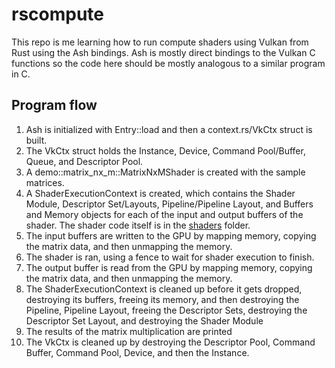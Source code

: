 # rscompute

This repo is me learning how to run compute shaders using Vulkan from Rust using the Ash bindings.
Ash is mostly direct bindings to the Vulkan C functions so the code here should be mostly analogous to a similar program in C.

## Program flow

1. Ash is initialized with Entry::load and then a context.rs/VkCtx struct is built.
2. The VkCtx struct holds the Instance, Device, Command Pool/Buffer, Queue, and Descriptor Pool.
3. A demo::matrix_nx_m::MatrixNxMShader is created with the sample matrices.
4. A ShaderExecutionContext is created, which contains the Shader Module, Descriptor Set/Layouts, Pipeline/Pipeline Layout, and Buffers and Memory objects for each of the input and output buffers of the shader. The shader code itself is in the [shaders](./shaders/) folder.
5. The input buffers are written to the GPU by mapping memory, copying the matrix data, and then unmapping the memory.
6. The shader is ran, using a fence to wait for shader execution to finish.
7. The output buffer is read from the GPU by mapping memory, copying the matrix data, and then unmapping the memory.
8. The ShaderExecutionContext is cleaned up before it gets dropped, destroying its buffers, freeing its memory, and then destroying the Pipeline, Pipeline Layout, freeing the Descriptor Sets, destroying the Descriptor Set Layout, and destroying the Shader Module
9. The results of the matrix multiplication are printed
10. The VkCtx is cleaned up by destroying the Descriptor Pool, Command Buffer, Command Pool, Device, and then the Instance.

